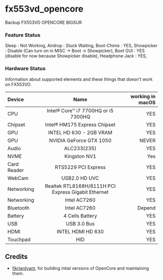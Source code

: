 # fx553vd_opencore
Backup FX553VD OPENCORE BIGSUR

### Feature Status
Sleep : Not Working,
Airdrop : Stuck Waiting,
Boot-Chime : YES,
Showpicker : Disable (Can turn on in MISC -> Boot -> Showpicker),
Boot GUI : YES (disable for now because Showpicker disable),
Headphone Jack : YES,

### Hardware Status

Information about supported elements and these things that doesn't work on FX553VD.

| Device        |                        Name                         | working in macOS |
| :------------ | :-------------------------------------------------: | ---------------: |
| CPU           |         Intel® Core™ i7 7700HQ or i5 7300HQ         |              YES |
| Chipset       |            Intel® HM175 Express Chipset             |              YES |
| GPU           |               INTEL HD 630 - 2GB VRAM               |              YES |
| GPU           |               NVIDIA GeForce GTX 1050               |            NEVER |
| Audio         |                     ALC233(235)                     |              YES |
| NVME          |                    Kingston NV1                     |              Yes |
| Card Reader   |                 RTS5229 PCI Express                 |              YES |
| WebCam        |                    USB2.0 HD UVC                    |              YES |
| Networking    | Realtek RTL8168H/8111H PCI Express Gigabit Ethernet |              YES |
| Networking    |                    Intel AC7260                     |              YES |
| Bluetooth     |                    Intel AC7260                     |           Depend |
| Battery       |                   4 Cells Battery                   |              YES |
| USB           |                     USB 3.0 Bus                     |              YES |
| HDMI          |                  INTEL HDMI HD 630                  |              YES |
| Touchpad      |                        HID                          |              YES |

## Credits

- [fikriardyant](https://github.com/fikriardyant), for building intial versions of OpenCore and maintaining them.
